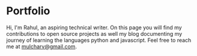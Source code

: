 # Portfolio
Hi, I'm Rahul, an aspiring technical writer. 
On this page you will find my contributions to open source projects as well my blog documenting my journey of learning the languages python and javascript. 
Feel free to reach me at mulcharv@gmail.com. 

